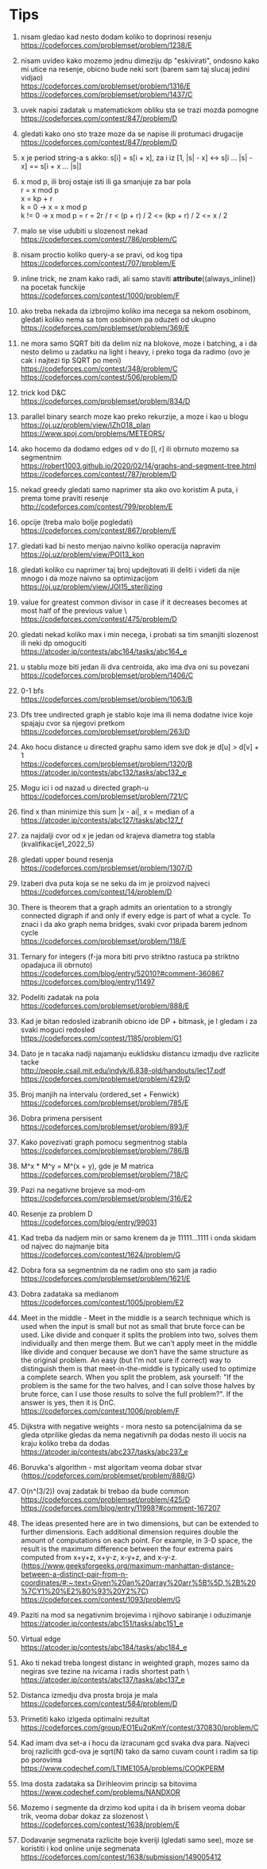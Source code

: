# Tips
1. nisam gledao kad nesto dodam koliko to doprinosi resenju	  	  
https://codeforces.com/problemset/problem/1238/E

2. nisam uvideo kako mozemo jednu dimeziju dp "eskivirati", ondosno kako mi utice na resenje, obicno bude neki sort (barem sam taj slucaj jedini vidjao) \
https://codeforces.com/problemset/problem/1316/E \
https://codeforces.com/problemset/problem/1437/C

3. uvek napisi zadatak u matematickom obliku sta se trazi mozda pomogne \
https://codeforces.com/contest/847/problem/D

4. gledati kako ono sto traze moze da se napise ili protumaci drugacije \
https://codeforces.com/contest/847/problem/D

5. x je period string-a s akko: s[i] = s[i + x], za i iz [1, |s| - x] <-> 
s[i ... |s| - x] == s[i + x ... |s|] 

6. x mod p, ili broj ostaje isti ili ga smanjuje za bar pola \
	r = x mod p     \
	x = kp + r     \
	k = 0 -> x = x mod p     \
 	k != 0 -> x mod p = r = 2r / r < (p + r) / 2 <= (kp + r) / 2 <= x / 2 

7. malo se vise udubiti u slozenost nekad \
https://codeforces.com/contest/786/problem/C

8. nisam proctio koliko query-a se pravi, od kog tipa \
https://codeforces.com/contest/707/problem/E

9. inline trick, ne znam kako radi, ali samo staviti __attribute__((always_inline)) na pocetak funckije \
https://codeforces.com/contest/1000/problem/F

10. ako treba nekada da izbrojimo koliko ima necega sa nekom osobinom, gledati koliko nema sa tom osobinom pa oduzeti od ukupno \
https://codeforces.com/problemset/problem/369/E

11. ne mora samo SQRT biti da delim niz na blokove, moze i batching, a i da nesto delimo u zadatku na light i heavy, i preko toga da radimo (ovo je cak i najtezi tip SQRT po meni) \
https://codeforces.com/contest/348/problem/C  \
https://codeforces.com/contest/506/problem/D

12. trick kod D&C \
https://codeforces.com/problemset/problem/834/D

13. parallel binary search moze kao preko rekurzije, a moze i kao u blogu \
https://oj.uz/problem/view/IZhO18_plan  \
https://www.spoj.com/problems/METEORS/

14. ako hocemo da dodamo edges od v do [l, r] ili obrnuto mozemo sa segmentnim \
https://robert1003.github.io/2020/02/14/graphs-and-segment-tree.html  \
https://codeforces.com/contest/787/problem/D

15. nekad greedy gledati samo naprimer sta ako ovo koristim A puta, i prema tome praviti resenje \
http://codeforces.com/contest/799/problem/E

16. opcije (treba malo bolje pogledati) \
https://codeforces.com/contest/867/problem/E

17. gledati kad bi nesto menjao naivno koliko operacija napravim  \
https://oj.uz/problem/view/POI13_kon

18. gledati koliko cu naprimer taj broj updejtovati ili deliti i videti da nije mnogo i da moze naivno sa optimizacijom \
https://oj.uz/problem/view/JOI15_sterilizing

19. value for greatest common divisor in case if it decreases becomes at most half of the previous value \ 
https://codeforces.com/contest/475/problem/D	

20. gledati nekad koliko max i min necega, i probati sa tim smanjiti slozenost ili neki dp omoguciti \
https://atcoder.jp/contests/abc164/tasks/abc164_e

21. u stablu moze biti jedan ili dva centroida, ako ima dva oni su povezani \
https://codeforces.com/problemset/problem/1406/C

22. 0-1 bfs \
https://codeforces.com/problemset/problem/1063/B

23. Dfs tree undirected graph je stablo koje ima ili nema dodatne ivice koje spajaju cvor sa njegovi pretkom \
https://codeforces.com/problemset/problem/263/D

24. Ako hocu distance u directed graphu samo idem sve dok je d[u] > d[v] + 1 \
https://codeforces.com/problemset/problem/1320/B  \
https://atcoder.jp/contests/abc132/tasks/abc132_e

25. Mogu ici i od nazad u directed graph-u \
https://codeforces.com/problemset/problem/721/C

26. find x than minimize this sum |x - ai|, x = median of a \
https://atcoder.jp/contests/abc127/tasks/abc127_f

27. za najdalji cvor od x je jedan od krajeva diametra tog stabla (kvalifikacije1_2022_5)

28. gledati upper bound resenja \
https://codeforces.com/problemset/problem/1307/D

29. Izaberi dva puta koja se ne seku da im je proizvod najveci \
https://codeforces.com/contest/14/problem/D

30.  There is theorem that a graph admits an orientation to a strongly connected digraph if and only if every edge is part of what a cycle. To znaci i da ako graph nema bridges, svaki cvor pripada barem jednom cycle      \
https://codeforces.com/problemset/problem/118/E

31. Ternary for integers (f-ja mora biti prvo striktno rastuca pa striktno opadajuca ili obrnuto)                         \
https://codeforces.com/blog/entry/52010?#comment-360867        
https://codeforces.com/blog/entry/11497

32. Podeliti zadatak na pola       \
https://codeforces.com/problemset/problem/888/E

33. Kad je bitan redosled izabranih obicno ide DP + bitmask, je l gledam i za svaki moguci redosled          \
https://codeforces.com/contest/1185/problem/G1

34. Dato je n tacaka nadji najamanju euklidsku distancu izmadju dve razlicite tacke        \
http://people.csail.mit.edu/indyk/6.838-old/handouts/lec17.pdf         \
https://codeforces.com/problemset/problem/429/D

35. Broj manjih na intervalu (ordered_set + Fenwick)        \
https://codeforces.com/problemset/problem/785/E

36. Dobra primena persisent        \
https://codeforces.com/problemset/problem/893/F

37. Kako povezivati graph pomocu segmentnog stabla       \
https://codeforces.com/problemset/problem/786/B 

38. M^x * M^y = M^(x + y), gde je M matrica     \
https://codeforces.com/problemset/problem/718/C

39. Pazi na negativne brojeve sa mod-om      \
https://codeforces.com/problemset/problem/316/E2

40. Resenje za problem D    \
https://codeforces.com/blog/entry/99031

41. Kad treba da nadjem min or samo krenem da je 11111...1111 i onda skidam od najvec do najmanje bita      \
https://codeforces.com/contest/1624/problem/G 

42. Dobra fora sa segmentnim da ne radim ono sto sam ja radio    \
https://codeforces.com/problemset/problem/1621/E

43. Dobra zadataka sa medianom      \
https://codeforces.com/contest/1005/problem/E2

44. Meet in the middle - Meet in the middle is a search technique which is used when the input is small but not as small that brute force can be used. Like divide and conquer it splits the problem into two, solves them individually and then merge them. But we can’t apply meet in the middle like divide and conquer because we don’t have the same structure as the original problem. An easy (but I'm not sure if correct) way to distinguish them is that meet-in-the-middle is typically used to optimize a complete search. When you split the problem, ask yourself: "If the problem is the same for the two halves, and I can solve those halves by brute force, can I use those results to solve the full problem?". If the answer is yes, then it is DnC.       \
https://codeforces.com/contest/1006/problem/F

45. Dijkstra with negative weights - mora nesto sa potencijalnima da se gleda otprilike gledas da nema negativnih pa dodas nesto ili uocis na kraju koliko treba da dodas        \
https://atcoder.jp/contests/abc237/tasks/abc237_e

46. Boruvka's algorithm - mst algoritam veoma dobar stvar     \
(https://codeforces.com/problemset/problem/888/G)

47. O(n^(3/2)) ovaj zadatak bi trebao da bude common    \
https://codeforces.com/problemset/problem/425/D   \
https://codeforces.com/blog/entry/11998?#comment-167207

48. The ideas presented here are in two dimensions, but can be extended to further dimensions.  Each additional dimension requires double the amount of computations on each point.  For example, in 3-D space, the result is the maximum difference between the four extrema pairs computed from x+y+z, x+y-z, x-y+z, and x-y-z. (https://www.geeksforgeeks.org/maximum-manhattan-distance-between-a-distinct-pair-from-n-coordinates/#:~:text=Given%20an%20array%20arr%5B%5D,%2B%20%7CY1%20%E2%80%93%20Y2%7C)    https://codeforces.com/contest/1093/problem/G

49. Paziti na mod sa negativnim brojevima i njihovo sabiranje i oduzimanje     \
https://atcoder.jp/contests/abc151/tasks/abc151_e

50. Virtual edge     \
https://atcoder.jp/contests/abc184/tasks/abc184_e

51. Ako ti nekad treba longest distanc in weighted graph, mozes samo da negiras sve tezine na ivicama i radis shortest path  \  
https://atcoder.jp/contests/abc137/tasks/abc137_e

52. Distanca izmedju dva prosta broja je mala     \
https://codeforces.com/contest/584/problem/D

53. Primetiti kako izlgeda optimalni rezultat       \
https://codeforces.com/group/EO1Eu2qKmY/contest/370830/problem/C

54. Kad imam dva set-a i hocu da izracunam gcd svaka dva para. Najveci broj razlicith gcd-ova je sqrt(N) tako da samo cuvam count i radim sa tip po porovima    \
https://www.codechef.com/LTIME105A/problems/COOKPERM

55. Ima dosta zadataka sa Dirihleovim princip sa bitovima         \
https://www.codechef.com/problems/NANDXOR

56. Mozemo i segmente da drzimo kod upita i da ih brisem veoma dobar trik, veoma dobar dokaz za slozenost   \ 
https://codeforces.com/contest/1638/problem/E

57. Dodavanje segmenata razlicite boje kveriji (gledati samo see), moze se koristiti i kod online unije segmenata   \
https://codeforces.com/contest/1638/submission/149005412
